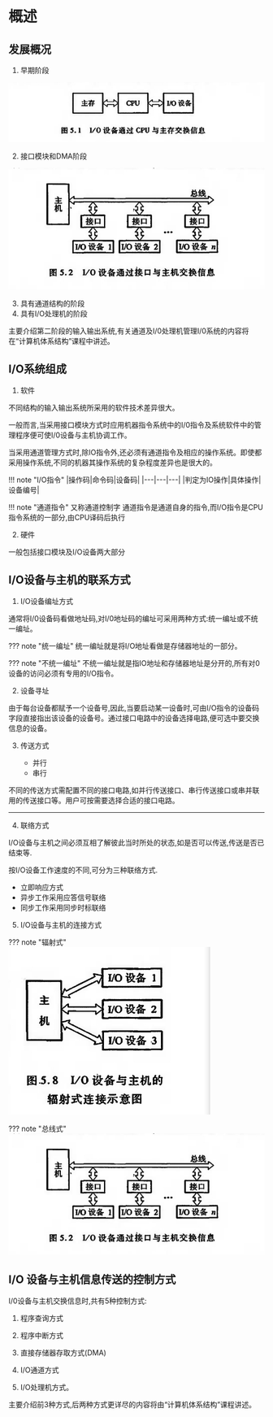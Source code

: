 # 概述
## 发展概况
1. 早期阶段

![5.1](微信截图_20240802001254.png)

2. 接口模块和DMA阶段


![5.2](微信截图_20240802001418.png)


3. 具有通道结构的阶段
4. 具有I/O处理机的阶段

主要介绍第二阶段的输入输出系统,有关通道及I/0处理机管理I/0系统的内容将在“计算机体系结构”课程中讲述。

## I/O系统组成
1. 软件

不同结构的输入输出系统所采用的软件技术差异很大。

一般而言,当采用接口模块方式时应用机器指令系统中的I/0指令及系统软件中的管理程序便可使I/0设备与主机协调工作。

当采用通道管理方式时,除IO指令外,还必须有通道指令及相应的操作系统。即使都采用操作系统,不同的机器其操作系统的复杂程度差异也是很大的。

!!! note "I/O指令"
    |操作码|命令码|设备码|
    |---|---|---|
    |判定为IO操作|具体操作|设备编号|
    
!!! note "通道指令"
    又称通道控制字
    通道指令是通道自身的指令,而I/O指令是CPU指令系统的一部分,由CPU译码后执行


2. 硬件

一般包括接口模块及I/O设备两大部分

## I/O设备与主机的联系方式



1. I/O设备编址方式

通常将I/0设备码看做地址码,对I/0地址码的编址可采用两种方式:统一编址或不统一编址。

??? note "统一编址"
    统一编址就是将I/O地址看做是存储器地址的一部分。

??? note "不统一编址"
    不统一编址就是指IO地址和存储器地址是分开的,所有对0设备的访问必须有专用的I/O指令。


2. 设备寻址

由于每台设备都赋予一个设备号,因此,当要启动某一设备时,可由I/O指令的设备码字段直接指出该设备的设备号。通过接口电路中的设备选择电路,便可选中要交换信息的设备。

3. 传送方式

    - 并行
    - 串行

不同的传送方式需配置不同的接口电路,如并行传送接口、串行传送接口或串并联用的传送接口等。用户可按需要选择合适的接口电路。

---

4. 联络方式

I/O设备与主机之间必须互相了解彼此当时所处的状态,如是否可以传送,传送是否已结束等.

按I/O设备工作速度的不同,可分为三种联络方式.

- 立即响应方式
- 异步工作采用应答信号联络
- 同步工作采用同步时标联络

5. I/O设备与主机的连接方式

??? note "辐射式"
    ![5.8](微信截图_20240806000204.png)

??? note "总线式"
    ![5.2](微信截图_20240802001418.png)

## I/O 设备与主机信息传送的控制方式

I/0设备与主机交换信息时,共有5种控制方式:

1. 程序查询方式

2. 程序中断方式

3. 直接存储器存取方式(DMA)

4. I/O通道方式

5. I/O处理机方式。


主要介绍前3种方式,后两种方式更详尽的内容将由“计算机体系结构”课程讲述。